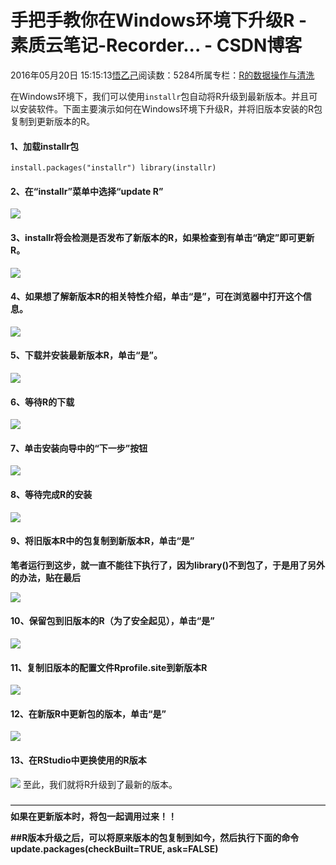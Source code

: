 
# 手把手教你在Windows环境下升级R - 素质云笔记-Recorder... - CSDN博客

2016年05月20日 15:15:13[悟乙己](https://me.csdn.net/sinat_26917383)阅读数：5284所属专栏：[R的数据操作与清洗](https://blog.csdn.net/column/details/13587.html)


在Windows环境下，我们可以使用`installr`包自动将R升级到最新版本。并且可以安装软件。下面主要演示如何在Windows环境下升级R，并将旧版本安装的R包复制到更新版本的R。
#### 1、加载installr包
`install.packages("installr")
library(installr)`
#### 2、在“installr”菜单中选择“update R”
![](http://mmbiz.qpic.cn/mmbiz/y2fhgP4leThjUaDjoTkUYZCNdHQNQMjftz59WoaS1FtQFTiaf29wPrzoxiaicrjmrWgHbT9ueHMUiaKtw0ia76GVRrA/640?wx_fmt=png&tp=webp&wxfrom=5&wx_lazy=1)
#### 3、installr将会检测是否发布了新版本的R，如果检查到有单击“确定”即可更新R。
![](http://mmbiz.qpic.cn/mmbiz/y2fhgP4leThjUaDjoTkUYZCNdHQNQMjfZibLftPohKzyz68YODAuibN2gCP4K9br6hpD2ms8qGsVtcyq6b6x6z7g/640?wx_fmt=png&tp=webp&wxfrom=5&wx_lazy=1)
#### 4、如果想了解新版本R的相关特性介绍，单击“是”，可在浏览器中打开这个信息。
![](http://mmbiz.qpic.cn/mmbiz/y2fhgP4leThjUaDjoTkUYZCNdHQNQMjfiaBE1YY1icr5pWvP9MEnC8zzawCcPNTK1OUPQ7qysx0U4jEDHdJCgBtw/640?wx_fmt=png&tp=webp&wxfrom=5&wx_lazy=1)
#### 5、下载并安装最新版本R，单击“是”。
![](http://mmbiz.qpic.cn/mmbiz/y2fhgP4leThjUaDjoTkUYZCNdHQNQMjfWNxsuWXrQZzPlhTzWf8bib1P5wx2jEtzezUXiacSdzHBkibJZxyjBM2Ig/640?wx_fmt=png&tp=webp&wxfrom=5&wx_lazy=1)
#### 6、等待R的下载
![](http://mmbiz.qpic.cn/mmbiz/y2fhgP4leThjUaDjoTkUYZCNdHQNQMjfJCEXKmhx9x3DpPDNIib4OSAIVibIMl2umLLsEnLK5IYLNx08yMZAyjdQ/640?wx_fmt=png&tp=webp&wxfrom=5&wx_lazy=1)
#### 7、单击安装向导中的“下一步”按钮
![](http://mmbiz.qpic.cn/mmbiz/y2fhgP4leThjUaDjoTkUYZCNdHQNQMjfmDk0emjHJmBc5WQPwYJbxTVToP8aib8GwMBQhKic9qBkeahWhdOaRib2g/640?wx_fmt=png&tp=webp&wxfrom=5&wx_lazy=1)
#### 8、等待完成R的安装
![](http://mmbiz.qpic.cn/mmbiz/y2fhgP4leThjUaDjoTkUYZCNdHQNQMjfDgUSgSz7iajutptD3sfIcUWrx6ql0Azskh27yLlkv8JyMuZ1L5CjNlg/640?wx_fmt=png&tp=webp&wxfrom=5&wx_lazy=1)
#### 9、将旧版本R中的包复制到新版本R，单击“是”

**笔者运行到这步，就一直不能往下执行了，因为library()不到包了，于是用了另外的办法，贴在最后**


![](http://mmbiz.qpic.cn/mmbiz/y2fhgP4leThjUaDjoTkUYZCNdHQNQMjf0ZJJNPd3cE15JdPjPmy2Y2zam8fbnkhQ08Ah3fhbkrE3KWY9PgumSQ/640?wx_fmt=png&tp=webp&wxfrom=5&wx_lazy=1)
#### 10、保留包到旧版本的R（为了安全起见），单击“是”
![](http://mmbiz.qpic.cn/mmbiz/y2fhgP4leThjUaDjoTkUYZCNdHQNQMjfqsh7sEg8R5thdQjpo1QEcJJN5BxMakBPJCQ3gmsjr9YsASYhhh7vKQ/640?wx_fmt=png&tp=webp&wxfrom=5&wx_lazy=1)
#### 11、复制旧版本的配置文件Rprofile.site到新版本R
![](http://mmbiz.qpic.cn/mmbiz/y2fhgP4leThjUaDjoTkUYZCNdHQNQMjfhia2hOXUKNwhvLGJXCUmk1k3ALiatzTE1NQFYxL2ZvcBKh0qUpqFUfvw/640?wx_fmt=png&tp=webp&wxfrom=5&wx_lazy=1)
#### 12、在新版R中更新包的版本，单击“是”
![](http://mmbiz.qpic.cn/mmbiz/y2fhgP4leThjUaDjoTkUYZCNdHQNQMjfIUx44gjdL7niakGC2m5Wmm8Dria9CzEKDdhXialBZ1gxGlFdjzYdxMgnQ/640?wx_fmt=png&tp=webp&wxfrom=5&wx_lazy=1)
#### 13、在RStudio中更换使用的R版本
![](http://mmbiz.qpic.cn/mmbiz/y2fhgP4leThjUaDjoTkUYZCNdHQNQMjfvpSnRLX3sVJQ2Uia6B5nCCg2EdAs8ia68asZcCUECBqRsY67HxmpR8Ew/640?wx_fmt=png&tp=webp&wxfrom=5&wx_lazy=1)
至此，我们就将R升级到了最新的版本。


————————————————————————————————————
**如果在更新版本时，将包一起调用过来！！**

**\#\#R版本升级之后，可以将原来版本的包复制到如今，然后执行下面的命令**
**update.packages(checkBuilt=TRUE, ask=FALSE)**











